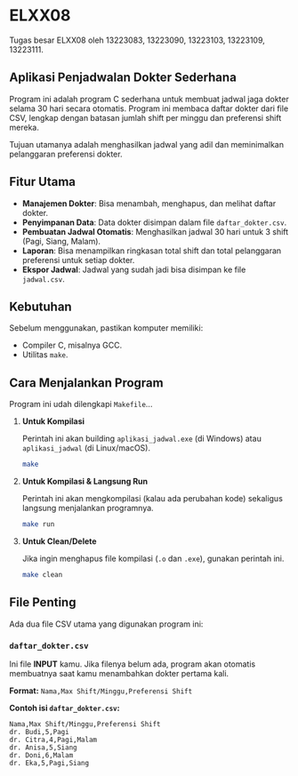 # ELXX08

Tugas besar ELXX08 oleh 13223083, 13223090, 13223103, 13223109, 13223111.

## Aplikasi Penjadwalan Dokter Sederhana

Program ini adalah program C sederhana untuk membuat jadwal jaga dokter selama 30 hari secara otomatis. Program ini membaca daftar dokter dari file CSV, lengkap dengan batasan jumlah shift per minggu dan preferensi shift mereka.

Tujuan utamanya adalah menghasilkan jadwal yang adil dan meminimalkan pelanggaran preferensi dokter.

## Fitur Utama

* **Manajemen Dokter**: Bisa menambah, menghapus, dan melihat daftar dokter.
* **Penyimpanan Data**: Data dokter disimpan dalam file `daftar_dokter.csv`.
* **Pembuatan Jadwal Otomatis**: Menghasilkan jadwal 30 hari untuk 3 shift (Pagi, Siang, Malam).
* **Laporan**: Bisa menampilkan ringkasan total shift dan total pelanggaran preferensi untuk setiap dokter.
* **Ekspor Jadwal**: Jadwal yang sudah jadi bisa disimpan ke file `jadwal.csv`.

## Kebutuhan

Sebelum menggunakan, pastikan komputer memiliki:

* Compiler C, misalnya GCC.
* Utilitas `make`.

## Cara Menjalankan Program

Program ini udah dilengkapi `Makefile`...

1.  **Untuk Kompilasi**

    Perintah ini akan building `aplikasi_jadwal.exe` (di Windows) atau `aplikasi_jadwal` (di Linux/macOS).

    ```bash
    make
    ```

2.  **Untuk Kompilasi & Langsung Run**

    Perintah ini akan mengkompilasi (kalau ada perubahan kode) sekaligus langsung menjalankan programnya.

    ```bash
    make run
    ```

3.  **Untuk Clean/Delete**

    Jika ingin menghapus file kompilasi (`.o` dan `.exe`), gunakan perintah ini.

    ```bash
    make clean
    ```

## File Penting

Ada dua file CSV utama yang digunakan program ini:

### `daftar_dokter.csv`

Ini file **INPUT** kamu. Jika filenya belum ada, program akan otomatis membuatnya saat kamu menambahkan dokter pertama kali.

**Format:**
`Nama,Max Shift/Minggu,Preferensi Shift`

**Contoh isi `daftar_dokter.csv`:**

```csv
Nama,Max Shift/Minggu,Preferensi Shift
dr. Budi,5,Pagi
dr. Citra,4,Pagi,Malam
dr. Anisa,5,Siang
dr. Doni,6,Malam
dr. Eka,5,Pagi,Siang